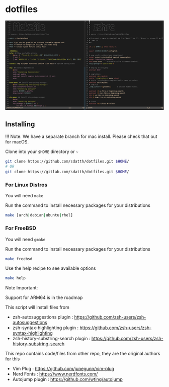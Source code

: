 # dotfiles

![machfiles image](./extra/ss.png)

## Installing

!!! Note: We have a separate branch for mac install. Please check that out for macOS.

Clone into your `$HOME` directory or `~`

```bash
git clone https://github.com/sdatth/dotfiles.git $HOME/
# OR
git clone https://gitlab.com/sdatth/dotfiles.git $HOME/
```

### For Linux Distros

You will need `make` 

Run the command to install necessary packages for your distributions
```bash
make [arch|debian|ubuntu|rhel]
```

### For FreeBSD

You will need `gmake` 

Run the command to install necessary packages for your distributions
```bash
make freebsd
```

Use the help recipe to see available options
```bash
make help
```

Note Important:

Support for ARM64 is in the roadmap

This script will install files from 
- zsh-autosuggestions plugin          : https://github.com/zsh-users/zsh-autosuggestions
- zsh-syntax-highlighting plugin      : https://github.com/zsh-users/zsh-syntax-highlighting
- zsh-history-substring-search plugin : https://github.com/zsh-users/zsh-history-substring-search

This repo contains code/files from other repo, they are the original authors for this
- Vim Plug        : https://github.com/junegunn/vim-plug
- Nerd Fonts      : https://www.nerdfonts.com/
- Autojump plugin : https://github.com/wting/autojump
